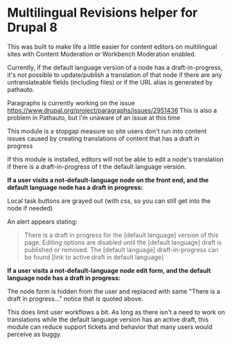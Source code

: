 # Multilingual Revisions helper for Drupal 8

This was built to make life a little easier for content editors on multilingual sites with Content
Moderation or Workbench Moderation enabled.

Currently, if the default language version of a node has a draft-in-progress, it's not possible to update/publish a 
translation of that node if there are any untranslateable fields (including files) or if the URL alias is 
generated by pathauto. 

Paragraphs is currently working on the issue https://www.drupal.org/project/paragraphs/issues/2951436
This is also a problem in Pathauto, but I'm unaware of an issue at this time

This module is a stopgap measure so site users don't run into content issues caused by creating translations of content 
that has a draft in progress

If this module is installed, editors will not be able to edit a node's translation if there is a draft-in-progress of t
the default language version.

**If a user visits a not-default-language node on the front end, 
and the default language node has a draft in progress:**

Local task buttons are grayed out (with css, so you can still get into the node if needed)

An alert appears stating:
>There is a draft in progress for the [default language] version of this page. 
       Editing options are disabled until the [default language] draft is published or removed. 
       The [default language]  draft-in-progress can be found [link to active draft in default language]
       
       
**If a user visits a not-default-language node edit form, and the default language node has a draft in progress:**
 
The node form is hidden from the user and replaced with same "There is a draft in progress..." 
notice that is quoted above.

This does limit user workflows a bit. As long as there isn't a need to work on translations while the default
language version has an active draft, this module can reduce support tickets and behavior that many users would 
perceive as buggy.